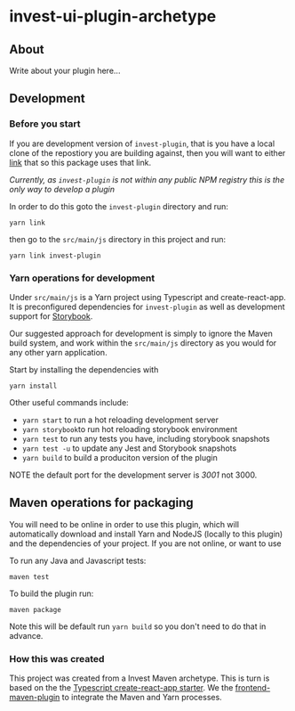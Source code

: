 # invest-ui-plugin-archetype

## About

Write about your plugin here...

## Development

### Before you start

If you are development version of `invest-plugin`, that is you have a local clone of the repostiory you are building against, then you will want to either [link](https://yarnpkg.com/lang/en/docs/cli/link/) that so this package uses that link.

*Currently, as `invest-plugin` is not within any public NPM registry this is the only way to develop a plugin*

In order to do this goto the `invest-plugin` directory and run:

```
yarn link
```

then go to the `src/main/js` directory in this project and run:

```
yarn link invest-plugin
```

### Yarn operations for development

Under `src/main/js` is a  Yarn project using Typescript and create-react-app. It is preconfigured dependencies for `invest-plugin` as well as development support for [Storybook](https://storybook.js.org/).

Our suggested approach for development is simply to ignore the Maven build system, and work within the `src/main/js` directory as you would for any other yarn application.

Start by installing the dependencies with

```
yarn install
```

Other useful commands include:

* `yarn start` to run a hot reloading development server
* `yarn storybook`to run hot reloading storybook environment
* `yarn test` to run any tests you have, including storybook snapshots
* `yarn test -u` to update any Jest and Storybook snapshots
* `yarn build` to build a produciton version of the plugin

NOTE the default port for the development server is *3001* not 3000.

## Maven operations for packaging

You will need to be online in order to use this plugin, which will automatically download and install Yarn and NodeJS (locally to this plugin) and the dependencies of your project. If you are not online, or want to use

To run any Java and Javascript tests:

```
maven test
```

To build the plugin run:

```
maven package
```

Note this will be default run `yarn build` so you don't need to do that in advance.

### How this was created

This project was created from a Invest Maven archetype. This is turn is based on the the [Typescript create-react-app starter](https://github.com/Microsoft/TypeScript-React-Starter). We the [frontend-maven-plugin](https://github.com/eirslett/frontend-maven-plugin) to integrate the Maven and Yarn processes.